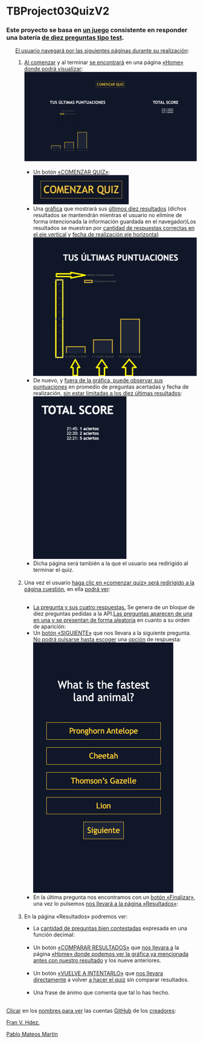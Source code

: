 # TBProject03QuizV2


<h3><b>Este proyecto se basa en <u>un juego</u> consistente en responder una batería <u>de diez preguntas tipo test</u>.</b></h3>

<div class ="flexOl">
<ol><u>El usuario navegará por las siguientes páginas durante su realización</u>: <ol>
<li> <u>Al comenzar</u> y al terminar <u>se encontrará</u> en una página <u>«Home» donde podrá visualizar</u>:
<img src ="pages\images\home.jpg">
<br><br>
<ul>
<li> Un botón <u>«COMENZAR QUIZ»</u>:
</li>
<img src ="pages\images\botonComenzarQuiz.jpg">
<li> Una <u>gráfica</u> que mostrará sus <u>últimos diez resultados</u> (dichos resultados se mantendrán mientras el usuario no elimine de forma intencionada la información guardada en el navegador)Los resultados se muestran por <u>cantidad de respuestas correctas en el eje vertical</u> y <u>fecha de realización eje horizontal</u>:
</li>
<img src="pages\images\graficas.png">
<li> De nuevo, y <u>fuera de la gráfica, puede observar sus puntuaciones</u> en promedio de preguntas acertadas y fecha de realización, <u>sin estar limitadas a los diez últimas resultados</u>:
</li>
<img src="pages\images\resultados.png">
<li>Dicha página será también a la que el usuario sea redirigido al terminar el quiz.
</ul>
</li>
<br>
<li> Una vez el usuario <u>haga clic en «comenzar quiz» será redirigido a la página cuestión</u>, en ella <u>podrá ver</u>:
</li>
<br>
<ul><li><u>La pregunta y sus cuatro respuestas.</u> Se genera de un bloque de diez preguntas pedidas a la API.<u>Las preguntas aparecen de una en una y se presentan de forma aleatoria</u> en cuanto a su orden de aparición:
</li>

<li>Un <u>botón «SIGUIENTE»</u> que nos llevara a la siguiente pregunta. <u>No podrá pulsarse hasta escoger</u> una <u>opción</u> de respuesta: </li>
<img src="pages\images\question.jpg">
<li>
En la última pregunta nos encontramos con un <u>botón «Finalizar»</u>, una vez lo pulsemos <u>nos llevará a la página «Resultados»</u>:
</li>
<img src="">
</ul>
<li> En la página «Resultados» podremos ver:</li>
<ul>
<li> La <u>cantidad de preguntas bien contestadas</u> expresada en una función decimal:
</li>
<img src="">
<li>Un botón <u>«COMPARAR RESULTADOS»</u> que <u>nos llevara a</u> la página <u>«Home» donde podemos ver la gráfica ya mencionada antes con nuestro resultado</u> y los nueve anteriores.</li>
<img src="">
<li>Un botón <u>«VUELVE A INTENTARLO»</u> que <u>nos llevara directamente</u> a volver <u>a hacer el quiz</u> sin comparar resultados. </li>
<img src="">
<li>Una frase de ánimo que comenta que tal lo has hecho.</li>
<img src="">




</div>



<u>Clicar</u> en los <u>nombres para ver</u> las cuentas <u>GitHub</u> de los <u>creadores</u>:

<a href="https://github.com/Francsy"><p>Fran V. Hdez.</p> </a>
<a href= "https://github.com/settings/profile"><p> Pablo Mateos Martín </p>


